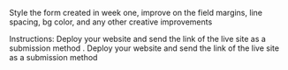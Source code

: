 Style the form created in week one, improve on the field margins, line spacing, bg color, and any other creative improvements

Instructions:
Deploy your website and send the link of the live site as a submission method . Deploy your website and send the link of the live site as a submission method